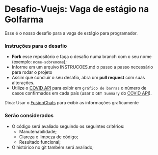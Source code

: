 # Desafio-Vuejs: Vaga de estágio na Golfarma 

Esse é o nosso desafio para a vaga de estágio para programador.

### Instruções para o desafio

- **Fork** esse repositório e faça o desafio numa branch com o seu nome (exemplo: `nome-sobrenome`);
- Informe em um arquivo INSTRUCOES.md o passo a passo necessário para rodar o projeto
- Assim que concluir o seu desafio, abra um **pull request** com suas alterações.
- Utilize o [COVID API](https://documenter.getpostman.com/view/10808728/SzS8rjbc) para exibir em ```gráfico de barras``` o número de casos confirmados em cada país (usar o ```GET
Summary``` do [COVID API](https://documenter.getpostman.com/view/10808728/SzS8rjbc)). 


Dica: Usar o [FusionChats](https://www.fusioncharts.com/charts/column-bar-charts/simple-column-chart?framework=vue) para exibir as informações graficamente

### Serão considerados

- O código será avaliado seguindo os seguintes critérios: 
  - Manutenabilidade;
  - Clareza e limpeza de código;
  - Resultado funcional; 
- O histórico no git também será avaliado;




